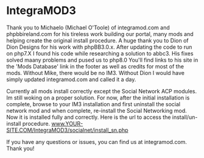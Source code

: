 IntegraMOD3
===========
Thank you to Michaelo (Michael O'Toole) of integramod.com and phpbbireland.com for his tireless work building our portal, many mods and helping create the original install procedure.
A huge thank you to Dion of Dion Designs for his work with phpBB3.0.x. After updating the code to run on php7.X I found his code while researching a solution to abbc3. 
His fixes solved maany problems and pused us to php8.0 You'll find links to his site in the 'Mods Database' link in the footer as well as credits for most of the mods.
Without Mike, there would be no IM3. Without Dion I would have simply updated integramod.com and called it a day.

Currently all mods install correctly except the Social Network ACP modules. Im still woking on a proper solution. 
For now, after the initial installation is complete, browse to your IM3 installation and first uninstall the social network mod and when complete, re-install the Social Networking mod.
Now it is installed fully and correctly. 
Here is the url to access the install/un-install procedure.
www.YOUR-SITE.COM/IntegraMOD3/socialnet/install_sn.php

If you have any questions or issues, you can find us at integramod.com. Thank you!